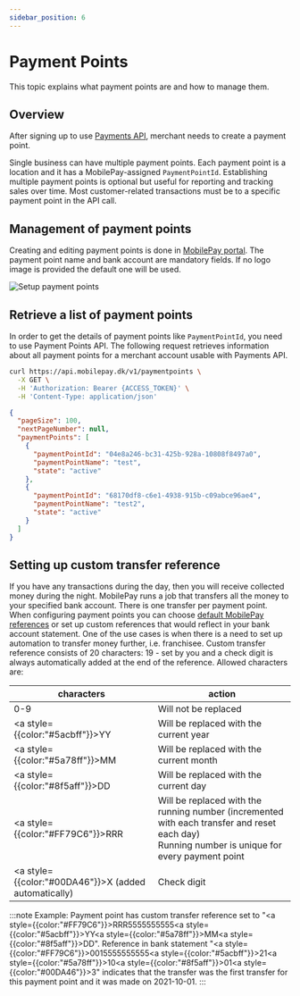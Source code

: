 ```yaml
---
sidebar_position: 6
---
```


# Payment Points

This topic explains what payment points are and how to manage them.

## Overview

After signing up to use [Payments API](/docs/app-payments/payments-refunds/create-payments), merchant needs to create a payment point.

Single business can have multiple payment points. Each payment point is a location and it has a MobilePay-assigned `PaymentPointId`. Establishing multiple payment points is optional but useful for reporting and tracking sales over time. Most customer-related transactions must be to a specific payment point in the API call.

## Management of payment points

Creating and editing payment points is done in [MobilePay portal](https://portal.mobilepay.dk/payments/paymentpoints). The payment point name and bank account are mandatory fields. If no logo image is provided the default one will be used.

![Setup payment points](/img/portal-create-pp.gif)

## Retrieve a list of payment points

In order to get the details of payment points like `PaymentPointId`, you need to use Payment Points API. The following request retrieves information about all payment points for a merchant account usable with Payments API.

```bash title="Retrieve all payment points"
curl https://api.mobilepay.dk/v1/paymentpoints \
  -X GET \
  -H 'Authorization: Bearer {ACCESS_TOKEN}' \
  -H 'Content-Type: application/json'
```

```json title="Response JSON example"
{
  "pageSize": 100,
  "nextPageNumber": null,
  "paymentPoints": [
    {
      "paymentPointId": "04e8a246-bc31-425b-928a-10808f8497a0",
      "paymentPointName": "test",
      "state": "active"
    },
    {
      "paymentPointId": "68170df8-c6e1-4938-915b-c09abce96ae4",
      "paymentPointName": "test2",
      "state": "active"
    }
  ]
}
```

## Setting up custom transfer reference

If you have any transactions during the day, then you will receive collected money during the night. MobilePay runs a job that transfers all the money to your specified bank account. There is one transfer per payment point. When configuring payment points you can choose [default MobilePay references](https://developer.mobilepay.dk/node/2551) or set up custom references that would reflect in your bank account statement. One of the use cases is when there is a need to set up automation to transfer money further, i.e. franchisee. Custom transfer reference consists of 20 characters: 19 - set by you and a check digit is always automatically added at the end of the reference. Allowed characters are:

| characters               | action                                                                            |
| -------------------| --------------------------------------------------------------------------------------- |
| 0-9 | Will not be replaced |
| <a style={{color:"#5acbff"}}>YY</a> | Will be replaced with the current year |
| <a style={{color:"#5a78ff"}}>MM</a> | Will be replaced with the current month |
| <a style={{color:"#8f5aff"}}>DD</a> | Will be replaced with the current day |
| <a style={{color:"#FF79C6"}}>RRR</a> | Will be replaced with the running number (incremented with each transfer and reset each day) <br/> Running number is unique for every payment point |
| <a style={{color:"#00DA46"}}>X</a> (added automatically) | Check digit |

:::note
Example: Payment point has custom transfer reference set to "<a style={{color:"#FF79C6"}}>RRR</a>5555555555<a style={{color:"#5acbff"}}>YY</a><a style={{color:"#5a78ff"}}>MM</a><a style={{color:"#8f5aff"}}>DD</a>". Reference in bank statement "<a style={{color:"#FF79C6"}}>001</a>5555555555<a style={{color:"#5acbff"}}>21</a><a style={{color:"#5a78ff"}}>10</a><a style={{color:"#8f5aff"}}>01</a><a style={{color:"#00DA46"}}>3</a>" indicates that the transfer was the first transfer for this payment point and it was made on 2021-10-01.
:::
